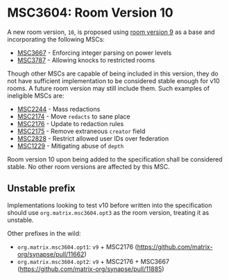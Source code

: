# MSC3604: Room Version 10

A new room version, `10`, is proposed using [room version 9](https://spec.matrix.org/v1.2/rooms/v9/) as a base
and incorporating the following MSCs:

* [MSC3667](https://github.com/matrix-org/matrix-spec-proposals/pull/3667) - Enforcing integer parsing on power levels
* [MSC3787](https://github.com/matrix-org/matrix-spec-proposals/pull/3787) - Allowing knocks to restricted rooms

Though other MSCs are capable of being included in this version, they do not have sufficient implementation to be
considered stable enough for v10 rooms. A future room version may still include them. Such examples of ineligible MSCs
are:

* [MSC2244](https://github.com/matrix-org/matrix-spec-proposals/pull/2244) - Mass redactions
* [MSC2174](https://github.com/matrix-org/matrix-spec-proposals/pull/2174) - Move `redacts` to sane place
* [MSC2176](https://github.com/matrix-org/matrix-spec-proposals/pull/2176) - Update to redaction rules
* [MSC2175](https://github.com/matrix-org/matrix-spec-proposals/pull/2175) - Remove extraneous `creator` field
* [MSC2828](https://github.com/matrix-org/matrix-spec-proposals/pull/2828) - Restrict allowed user IDs over federation
* [MSC1229](https://github.com/matrix-org/matrix-spec-proposals/issues/1229) - Mitigating abuse of `depth`

Room version 10 upon being added to the specification shall be considered stable. No other room versions are affected
by this MSC.

## Unstable prefix

Implementations looking to test v10 before written into the specification should use `org.matrix.msc3604.opt3`
as the room version, treating it as unstable.

Other prefixes in the wild:
* `org.matrix.msc3604.opt1`: `v9` + MSC2176 (https://github.com/matrix-org/synapse/pull/11662)
* `org.matrix.msc3604.opt2`: `v9` + MSC2176 + MSC3667 (https://github.com/matrix-org/synapse/pull/11885)
